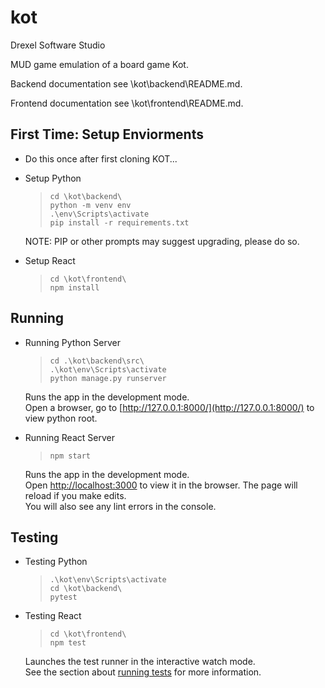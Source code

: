 # kot

Drexel Software Studio

MUD game emulation of a board game Kot.

Backend documentation see \kot\backend\README.md.

Frontend documentation see \kot\frontend\README.md.

## First Time: Setup Enviorments

 * Do this once after first cloning KOT...
 * Setup Python
      > `cd \kot\backend\` </br>
      > `python -m venv env` </br>
      > `.\env\Scripts\activate` </br>
      > `pip install -r requirements.txt`

    NOTE: PIP or other prompts may suggest upgrading, please do so.

 * Setup React
      > `cd \kot\frontend\` </br>
      > `npm install`

## Running

 * Running Python Server
      > `cd .\kot\backend\src\`</br>
      > `.\kot\env\Scripts\activate` </br>
      > `python manage.py runserver`</br>

      Runs the app in the development mode.<br /> Open a browser, go to [http://127.0.0.1:8000/](http://127.0.0.1:8000/) to view python root.

 * Running React Server
      > `npm start`</br>

      Runs the app in the development mode.<br /> Open [http://localhost:3000](http://localhost:3000) to view it in the browser. The page will reload if you make edits.<br /> You will also see any lint errors in the console.

## Testing

 * Testing Python
      > `.\kot\env\Scripts\activate` </br>
      > `cd \kot\backend\`</br>
      > `pytest`</br>


 * Testing React
      > `cd \kot\frontend\`</br>
      > `npm test`
      
      Launches the test runner in the interactive watch mode.<br /> See the section about [running tests](https://facebook.github.io/create-react-app/docs/running-tests) for more information.
